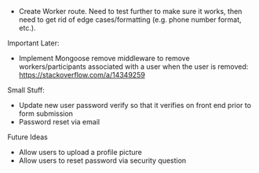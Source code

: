 - Create Worker route. Need to test further to make sure it works, then need to get rid of edge cases/formatting (e.g. phone number format, etc.).

Important Later:
- Implement Mongoose remove middleware to remove workers/participants associated with a user when the user is removed: https://stackoverflow.com/a/14349259


Small Stuff:
- Update new user password verify so that it verifies on front end prior to form submission
- Password reset via email


Future Ideas
- Allow users to upload a profile picture
- Allow users to reset password via security question
